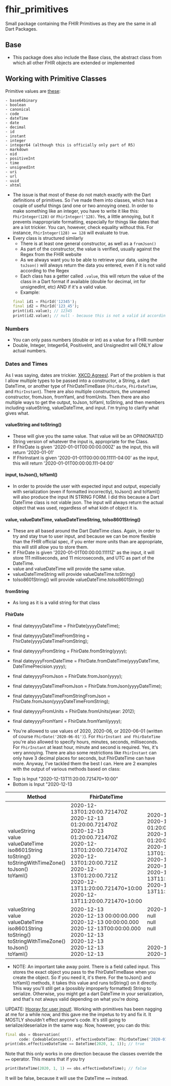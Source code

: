 # fhir_primitives
Small package containing the FHIR Primitives as they are the same in all Dart Packages.

## Base
- This package does also include the Base class, the abstract class from which all other FHIR objects are extended or implemented

## Working with Primitive Classes
Primitive values are [these](https://www.hl7.org/fhir/datatypes.html):

    - base64binary
    - boolean
    - canonical
    - code
    - dateTime
    - date
    - decimal
    - id
    - instant
    - integer
    - integer64 (although this is officially only part of R5)
    - markdown
    - oid
    - positiveInt
    - time
    - unsignedInt
    - uri
    - url
    - uuid
    - xhtml

- The issue is that most of these do not match exactly with the Dart definitions of primitives. So I've made them into classes, which has a couple of useful things (and one or two annoying ones). In order to make something like an integer, you have to write it like this: ```FhirInteger(128)``` or ```FhirInteger('128)```. Yes, a little annoying, but it prevents inappropriate formatting, especially for things like dates that are a lot trickier. You can, however, check equality without this. For instance, ```FhirInteger(128) == 128``` will evaluate to true.
- Every class is structured similarly
    - There is at least one general constructor, as well as a ```fromJson()```
    - As part of the constructor, the value is verified, usually against the Regex from the FHIR website
    - As we always want you to be able to retrieve your data, using the ```toJson()``` will always return the data you entered, even if it is not valid according to the Regex
    - Each class has a getter called ```.value```, this will return the value of the class in a Dart format if available (double for decimal, int for unsignedInt, etc) AND if it's a valid value.
    - Example: 
    ```Dart
    final id1 = FhirId('12345');
    final id2 = FhirId('123_45');
    print(id1.value); // 12345
    print(id2.value); // null - because this is not a valid id according to the regex
    ```


### Numbers
- You can only pass numbers (double or int) as a value for a FHIR number
- Double, Integer, Integer64, PositiveInt, and UnsignedInt will ONLY allow actual numbers.

### Dates and Times
As I was saying, dates are trickier. [XKCD Agrees!](https://xkcd.com/2867/). Part of the problem is that I allow multiple types to be passed into a constructor, a String, a dart DateTime, or another type of FhirDateTimeBase (```FhirDate```, ```FhirDateTime```, and ```FhirInstant```). There are also multiple constructors, the unnamed constructor, fromJson, fromYaml, and fromUnits. Then there are also multiple ways to get the output, toJson, toYaml, toString, and then members including valueString, valueDateTime, and input. I'm trying to clarify what gives what.

#### valueString and toString()
- These will give you the same value. That value will be an OPINIONATED String version of whatever the input is, appropriate for the Class. 
- If FhirDate is given '2020-01-01T00:00:00.000Z' as the input, this will return '2020-01-01'
- If FhirInstant is given '2020-01-01T00:00:00.11111-04:00' as the input, this will return '2020-01-01T00:00:00.111-04:00'

#### input, toJson(), toYaml()
- In order to provide the user with expected input and output, especially with serialization (even if formatted incorrectly), toJson() and toYaml() will also produce the input IN STRING FORM. I did this because a Dart DateTime class is not viable json. The input will always return the actual object that was used, regardless of what kidn of object it is.

#### value, valueDateTime, valueDateTimeString, toIso8601String()
- These are all based around the Dart DateTime class. Again, in order to try and stay true to user input, and because we can be more flexible than the FHIR official spec, if you enter more units than are appropriate, this will still allow you to store them. 
- If FhirDate is given '2020-01-01T00:00:00.11111Z' as the input, it will store 111 milliseconds, and 11 microseconds, and UTC as part of the DateTime.
- value and valueDateTime will provide the same value.
- valueDateTimeString will provide valueDateTime.toString()
- toIso8601String() will provide valueDateTime.toIso8601String()

#### fromString
- As long as it is a valid string for that class


#### FhirDate

- final dateyyyyDateTime = FhirDate(yyyyDateTime);
- final dateyyyyDateTimeFromString = FhirDate(yyyyDateTimeFromString);
- final dateyyyyFromString = FhirDate.fromString(yyyy);
- final dateyyyyFromDateTime =
      FhirDate.fromDateTime(yyyyDateTime, DateTimePrecision.yyyy);
- final dateyyyyFromJson = FhirDate.fromJson(yyyy);
- final dateyyyyDateTimeFromJson = FhirDate.fromJson(yyyyDateTime);
- final dateyyyyDateTimeFromStringFromJson =
      FhirDate.fromJson(yyyyDateTimeFromString);
- final dateyyyyFromUnits = FhirDate.fromUnits(year: 2012);
- final dateyyyyFromYaml = FhirDate.fromYaml(yyyy);

- You're allowed to use values of 2020, 2020-06, or 2020-06-01 (written of course ```FhirDate('2020-06-01')```). For ```FhirInstant and FhirDateTime``` you're also allowed to specify hours, minutes, seconds, milliseconds. For ```FhirInstant``` at least hour, minute and second is required. Yes, it's very annoying. There are also some restrictions like ```FhirInstant``` can only have 3 decimal places for seconds, but FhirDateTime can have more. Anyway, I've tackled them the best I can. Here are 2 examples with the output of various methods based on class:

* Top is Input "2020-12-13T11:20:00.721470+10:00"
* Bottom is Input "2020-12-13

| Method | FhirDateTime | FhirDate | FhirInstant |
|-|-|-|-|
|valueString<br>value<br>valueDateTime<br>iso8601String<br>toString()<br>toStringWithTimeZone()<br>toJson()<br>toYaml()<br>|2020-12-13T01:20:00.721470Z<br>2020-12-13 01:20:00.721470Z<br>2020-12-13 01:20:00.721470Z<br>2020-12-13T01:20:00.721470Z<br>2020-12-13T01:20:00.721Z<br>2020-12-13T01:20:00.721Z<br>2020-12-13T11:20:00.721470+10:00<br>2020-12-13T11:20:00.721470+10:00<br>|2020-12-13<br>2020-12-13 01:20:00.721470Z<br>2020-12-13 01:20:00.721470Z<br>2020-12-13T01:20:00.721470Z<br>2020-12-13<br>2020-12-13<br>2020-12-13T11:20:00.721470+10:00<br>2020-12-13T11:20:00.721470+10:00<br>|2020-12-13T01:20:00.721470Z<br>2020-12-13 01:20:00.721470Z<br>2020-12-13 01:20:00.721470Z<br>2020-12-13T01:20:00.721470Z<br>2020-12-13T01:20:00.721Z<br>2020-12-13T01:20:00.721Z<br>2020-12-13T11:20:00.721470+10:00<br>2020-12-13T11:20:00.721470+10:00<br>|
|valueString<br>value<br>valueDateTime<br>iso8601String<br>toString()<br>toStringWithTimeZone()<br>toJson()<br>toYaml()<br>|2020-12-13<br>2020-12-13 00:00:00.000<br>2020-12-13 00:00:00.000<br>2020-12-13T00:00:00.000<br>2020-12-13<br>2020-12-13<br>2020-12-13<br>2020-12-13<br>|2020-12-13<br>null<br>null<br>null<br><br><br>2020-12-13<br>2020-12-13<br>|2020-12-13<br>2020-12-13 00:00:00.000<br>2020-12-13 00:00:00.000<br>2020-12-13T00:00:00.000<br>2020-12-13<br>2020-12-13<br>2020-12-13<br>2020-12-13<br>|

* NOTE: An important take away point. There is a field called input. This stores the exact object you pass to the FhirDateTimeBase when you create the object. So if you need it, it's there. For the toJson() and toYaml() methods, it takes this value and runs toString() on it directly. This way you'll still get a (possibly improperly formatted) String to serialize. Otherwise, you might get a dart DateTime in your serialization, and that's not always valid depending on what you're doing.

UPDATE: [Hooray for user input!](https://github.com/fhir-fli/fhir/issues/13#issuecomment-771186955). Working with primitives has been nagging at me for a while now, and this gave me the impetus to try and fix it. It MOSTLY shouldn't effect anyone's code. It's still going to serialize/deserialize in the same way. Now, however, you can do this:

```dart
final obs = Observation(
      code: CodeableConcept(), effectiveDateTime: FhirDateTime('2020-01-01'));
print(obs.effectiveDateTime == DateTime(2020, 1, 1)); // true
```

Note that this only works in one direction because the classes override the ```==``` operator. This means that if you try

```dart
print(DateTime(2020, 1, 1) == obs.effectiveDateTime); // false
```

It will be false, because it will use the DateTime ```==``` instead.
